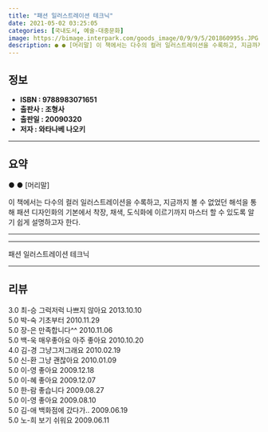 ```yaml
---
title: "패션 일러스트레이션 테크닉"
date: 2021-05-02 03:25:05
categories: [국내도서, 예술-대중문화]
image: https://bimage.interpark.com/goods_image/0/9/9/5/201860995s.JPG
description: ● ● [머리말] 이 책에서는 다수의 컬러 일러스트레이션을 수록하고, 지금까지 볼 수 없었던 해석을 통해 패션 디자인화의 기본에서 착장, 채색, 도식화에 이르기까지 마스터 할 수 있도록 알기 쉽게 설명하고자 한다.
---
```


## **정보**

- **ISBN : 9788983071651**
- **출판사 : 조형사**
- **출판일 : 20090320**
- **저자 : 와타나베 나오키**

------



## **요약**

●  ●  [머리말]

이 책에서는 다수의 컬러 일러스트레이션을 수록하고, 지금까지 볼 수 없었던 해석을 통해 패션 디자인화의 기본에서 착장, 채색, 도식화에 이르기까지 마스터 할 수 있도록 알기 쉽게 설명하고자 한다.

------



------


패션 일러스트레이션 테크닉 

------


## **리뷰** 

3.0 최-승 그럭저럭 나쁘지 않아요 2013.10.10 <br/>5.0 박-숙 기초부터 2010.11.29 <br/>5.0 장-은 만족합니다^^ 2010.11.06 <br/>5.0 백-욱 매우좋아요 아주 좋아요 2010.10.20 <br/>4.0 김-경 그냥그저그래요 2010.02.19 <br/>5.0 신-환 그냥 괜찮아요 2010.01.09 <br/>5.0 이-영 좋아요 2009.12.18 <br/>5.0 이-혜 좋아요 2009.12.07 <br/>5.0 한-람 좋습니다 2009.08.27 <br/>5.0 이-영 좋아요 2009.08.10 <br/>5.0 김-애 백화점에 갔다가..  2009.06.19 <br/>5.0 노-희 보기 쉬워요 2009.06.11 <br/>